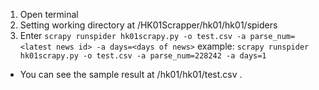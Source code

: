 1. Open terminal
2. Setting working directory at /HK01Scrapper/hk01/hk01/spiders
3. Enter `scrapy runspider hk01scrapy.py -o test.csv -a parse_num=<latest news id> -a days=<days of news>`
example: `scrapy runspider hk01scrapy.py -o test.csv -a parse_num=228242 -a days=1`

* You can see the sample result at /hk01/hk01/test.csv .
